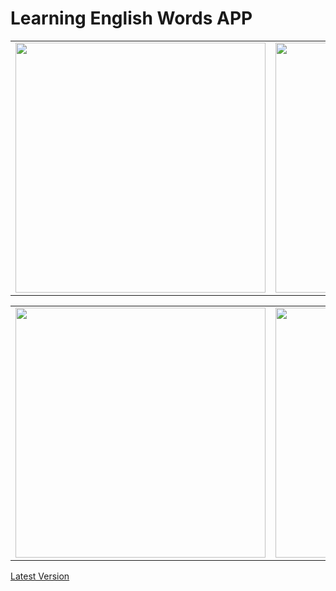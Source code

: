 # Learning English Words APP

<table>
  <tr>
    <td><img src="https://github.com/user-attachments/assets/6d4eca3c-0e21-4366-b25b-0f40576296fe" width="400"/></td>
    <td><img src="https://github.com/user-attachments/assets/7531bb4d-db77-4102-bdb0-ce3e57f31e29" width="400"/></td>
    <td><img src="https://github.com/user-attachments/assets/9a5bfdea-2bc6-4eeb-8def-098cc7ed4a4c" width="400"/></td>
  </tr>
</table>
<table>
  <tr>
    <td><img src="https://github.com/user-attachments/assets/b47aa4f5-e3f7-4652-b765-83d4070f5611" width="400"/></td>
    <td><img src="https://github.com/user-attachments/assets/15268a24-72dd-4792-8278-7402a97efcd2" width="400"/></td>
    <td><img src="https://github.com/user-attachments/assets/6480f4c3-e2f2-4e3a-a0bc-de512ede49a2" width="400"/></td>
  </tr>
</table>

[Latest Version](https://github.com/seje06/EnglishWord-program-in-unity-/releases/tag/apk)

